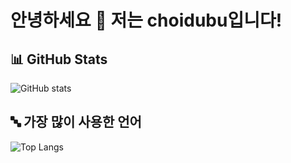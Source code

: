 # 안녕하세요 👋 저는 choidubu입니다!

## 📊 GitHub Stats

![GitHub stats](https://github-readme-stats.vercel.app/api?username=choidubu&show_icons=true&theme=radical&count_private=true)

## 🔤 가장 많이 사용한 언어

![Top Langs](https://github-readme-stats.vercel.app/api/top-langs/?username=choidubu&layout=compact&theme=radical)

